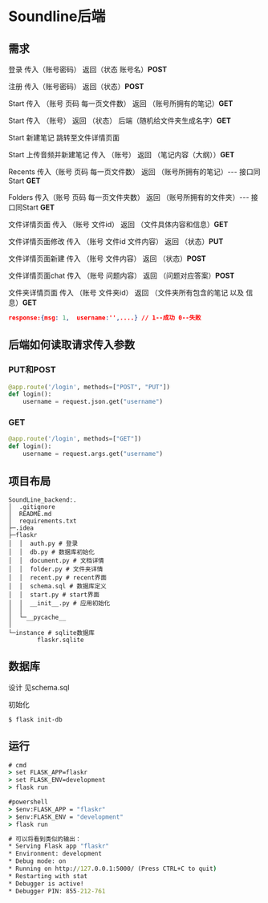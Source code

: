 # Soundline后端

## 需求

登录 传入（账号密码） 返回（状态 账号名）**POST**

注册 传入（账号密码） 返回（状态）**POST**

Start 传入 （账号 页码 每一页文件数） 返回 （账号所拥有的笔记）**GET**

Start 传入 （账号） 返回 （状态） 后端（随机给文件夹生成名字）**GET**

Start 新建笔记 跳转至文件详情页面  

Start 上传音频并新建笔记 传入 （账号） 返回 （笔记内容（大纲））**GET**

Recents 传入（账号 页码 每一页文件数） 返回 （账号所拥有的笔记）--- 接口同Start **GET**

Folders 传入（账号 页码 每一页文件夹数） 返回 （账号所拥有的文件夹）--- 接口同Start **GET**

文件详情页面 传入 （账号 文件id） 返回 （文件具体内容和信息）**GET**

文件详情页面修改 传入 （账号 文件id 文件内容） 返回 （状态）**PUT**

文件详情页面新建 传入 （账号 文件内容） 返回 （状态）**POST**

文件详情页面chat 传入 （账号 问题内容） 返回 （问题对应答案）**POST**

文件夹详情页面 传入 （账号 文件夹id） 返回 （文件夹所有包含的笔记 以及 信息）**GET**

```json
response:{msg: 1,  username:'',....} // 1--成功 0--失败
```

## 后端如何读取请求传入参数

### PUT和POST

```python
@app.route('/login', methods=["POST", "PUT"])
def login():
	username = request.json.get("username")
```

### GET

```python
@app.route('/login', methods=["GET"])
def login():
	username = request.args.get("username")
```
## 项目布局
```
SoundLine_backend:.
│  .gitignore
│  README.md
│  requirements.txt
├─.idea
├─flaskr
│  │  auth.py # 登录
│  │  db.py # 数据库初始化
│  │  document.py # 文档详情
│  │  folder.py # 文件夹详情
│  │  recent.py # recent界面
│  │  schema.sql # 数据库定义
│  │  start.py # start界面
│  │  __init__.py # 应用初始化
│  │  
│  └─__pycache__
│
└─instance # sqlite数据库
        flaskr.sqlite
```      

## 数据库

设计 见schema.sql

初始化

```shell
$ flask init-db
```

## 运行

```cmd
# cmd
> set FLASK_APP=flaskr
> set FLASK_ENV=development
> flask run

#powershell
> $env:FLASK_APP = "flaskr"
> $env:FLASK_ENV = "development"
> flask run

# 可以将看到类似的输出：
* Serving Flask app "flaskr"
* Environment: development
* Debug mode: on
* Running on http://127.0.0.1:5000/ (Press CTRL+C to quit)
* Restarting with stat
* Debugger is active!
* Debugger PIN: 855-212-761
```

